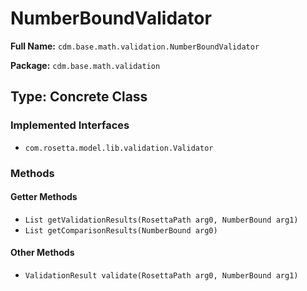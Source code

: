 # NumberBoundValidator

**Full Name:** `cdm.base.math.validation.NumberBoundValidator`

**Package:** `cdm.base.math.validation`

## Type: Concrete Class

### Implemented Interfaces

- `com.rosetta.model.lib.validation.Validator`

### Methods

#### Getter Methods

- `List getValidationResults(RosettaPath arg0, NumberBound arg1)`
- `List getComparisonResults(NumberBound arg0)`

#### Other Methods

- `ValidationResult validate(RosettaPath arg0, NumberBound arg1)`

